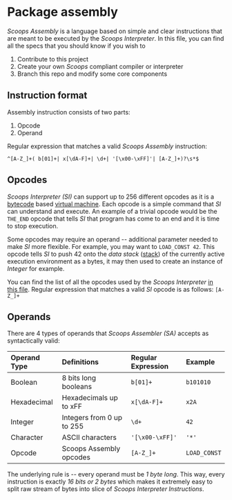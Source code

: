 # Package assembly

*Scoops Assembly* is a language based on simple and clear instructions that are
meant to be executed by the *Scoops Interpreter*. In this file, you can find all
the specs that you should know if you wish to

1. Contribute to this project
2. Create your own *Scoops* compliant compiler or interpreter
3. Branch this repo and modify some core components

## Instruction format

Assembly instruction consists of two parts:

1. Opcode
2. Operand

Regular expression that matches a valid *Scoops Assembly* instruction:

```
^[A-Z_]+( b[01]+| x[\dA-F]+| \d+| '[\x00-\xFF]'| [A-Z_]+)?\s*$
```

## Opcodes

*Scoops Interpreter (SI)* can support up to 256 different opcodes as it is a
[bytecode] based [virtual machine]. Each opcode is a simple command that *SI*
can understand and execute. An example of a trivial opcode would be the
`THE_END` opcode that tells *SI* that program has come to an end and it is
time to stop execution.

Some opcodes may require an operand -- additional parameter needed to make *SI*
more flexible. For example, you may want to `LOAD_CONST 42`. This opcode tells
*SI* to push 42 onto the *data stack* ([stack]) of the currently active
execution environment as a bytes, it may then used to create an instance of
*Integer* for example.

You can find the list of all the opcodes used by the *Scoops Interpreter* 
[in this file]. Regular expression that matches a valid *SI* opcode is as
follows: `[A-Z_]+`

[bytecode]: https://en.wikipedia.org/wiki/Bytecode
[virtual machine]: https://en.wikipedia.org/wiki/Virtual_machine
[stack]: https://en.wikipedia.org/wiki/Stack_(abstract_data_type)
[in this file]: ../Shared/opcodes.go

## Operands

There are 4 types of operands that *Scoops Assembler (SA)* accepts as 
syntactically valid:

| Operand Type | Definitions               | Regular Expression | Example      |
|:-------------|:--------------------------|:-------------------|:-------------|
| Boolean      | 8 bits long booleans      | `b[01]+`           | `b101010`    |
| Hexadecimal  | Hexadecimals up to xFF    | `x[\dA-F]+`        | `x2A`        |
| Integer      | Integers from 0 up to 255 | `\d+`              | `42`         |
| Character    | ASCII characters          | `'[\x00-\xFF]'`    | `'*'`        |
| Opcode       | Scoops Assembly opcodes   | `[A-Z_]+`          | `LOAD_CONST` |

The underlying rule is -- every operand must be *1 byte long*. This way, every
instruction is exactly *16 bits or 2 bytes* which makes it extremely easy to
split raw stream of bytes into slice of *Scoops Interpreter Instructions*.